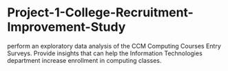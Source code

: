 # Project-1-College-Recruitment-Improvement-Study
perform an exploratory data analysis of the CCM Computing Courses Entry Surveys.  Provide insights that can help the Information Technologies department increase enrollment in computing classes.
